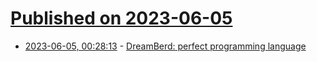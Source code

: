 # [Published on 2023-06-05](index.md)

* [2023-06-05, 00:28:13](https://lobste.rs/s/sgsyei/dreamberd_perfect_programming_language) - [DreamBerd: perfect programming language](https://github.com/TodePond/DreamBerd)
